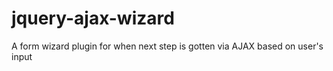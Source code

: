 jquery-ajax-wizard
==================

A form wizard plugin for when next step is gotten via AJAX based on user's input
